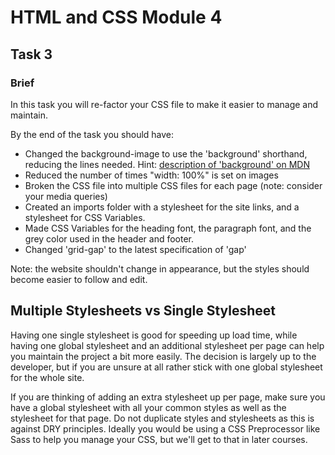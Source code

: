 # HTML and CSS Module 4

## Task 3

### Brief
In this task you will re-factor your CSS file to make it easier to manage and maintain.

By the end of the task you should have:
- Changed the background-image to use the 'background' shorthand, reducing the lines needed. Hint: [description of 'background' on MDN](https://developer.mozilla.org/en-US/docs/Web/CSS/background)
- Reduced the number of times "width: 100%" is set on images
- Broken the CSS file into multiple CSS files for each page (note: consider your media queries)
- Created an imports folder with a stylesheet for the site links, and a stylesheet for CSS Variables.
- Made CSS Variables for the heading font, the paragraph font, and the grey color used in the header and footer.
- Changed 'grid-gap' to the latest specification of 'gap'

Note: the website shouldn't change in appearance, but the styles should become easier to follow and edit.

## Multiple Stylesheets vs Single Stylesheet
Having one single stylesheet is good for speeding up load time, while having one global stylesheet and an additional stylesheet per page can help you maintain the project a bit more easily. The decision is largely up to the developer, but if you are unsure at all rather stick with one global stylesheet for the whole site. 

If you are thinking of adding an extra stylesheet up per page, make sure you have a global stylesheet with all your common styles as well as the stylesheet for that page. Do not duplicate styles and stylesheets as this is against DRY principles. Ideally you would be using a CSS Preprocessor like Sass to help you manage your CSS, but we'll get to that in later courses.
